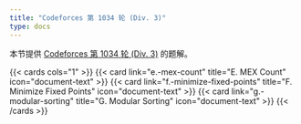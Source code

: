 ```yaml
---
title: "Codeforces 第 1034 轮 (Div. 3)"
type: docs
---
```


本节提供 [Codeforces 第 1034 轮 (Div. 3)](https://codeforces.com/contest/2123) 的题解。

{{< cards cols="1" >}}
  {{< card link="e.-mex-count" title="E. MEX Count" icon="document-text" >}}
  {{< card link="f.-minimize-fixed-points" title="F. Minimize Fixed Points" icon="document-text" >}}
  {{< card link="g.-modular-sorting" title="G. Modular Sorting" icon="document-text" >}}
{{< /cards >}}